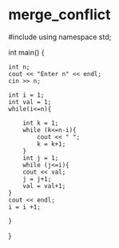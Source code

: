 # merge_conflict
#include <iostream>
using namespace std;

int main() {

	int n;
	cout << "Enter n" << endl;
	cin >> n;

	int i = 1;
	int val = 1;
	while(i<=n){

		int k = 1;
		while (k<=n-i){
			cout << " ";
			k = k+1;
		}
		int j = 1;
		while (j<=i){
		cout << val;
		j = j+1;
		val = val+1;
	}
	cout << endl;
	i = i +1;

	}
}
